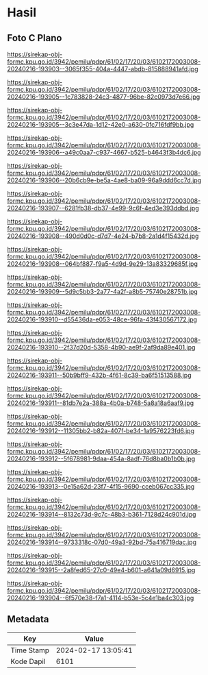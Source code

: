 # Hasil

## Foto C Plano

https://sirekap-obj-formc.kpu.go.id/3942/pemilu/pdpr/61/02/17/20/03/6102172003008-20240216-193903--3065f355-404a-4447-abdb-815888941afd.jpg

https://sirekap-obj-formc.kpu.go.id/3942/pemilu/pdpr/61/02/17/20/03/6102172003008-20240216-193905--1c783828-24c3-4877-96be-82c0973d7e66.jpg

https://sirekap-obj-formc.kpu.go.id/3942/pemilu/pdpr/61/02/17/20/03/6102172003008-20240216-193905--3c3e47da-1d12-42e0-a630-0fc716fdf9bb.jpg

https://sirekap-obj-formc.kpu.go.id/3942/pemilu/pdpr/61/02/17/20/03/6102172003008-20240216-193906--a49c0aa7-c937-4667-b525-b4643f3b4dc6.jpg

https://sirekap-obj-formc.kpu.go.id/3942/pemilu/pdpr/61/02/17/20/03/6102172003008-20240216-193906--20b6cb9e-be5a-4ae8-ba09-96a9ddd6cc7d.jpg

https://sirekap-obj-formc.kpu.go.id/3942/pemilu/pdpr/61/02/17/20/03/6102172003008-20240216-193907--6281fb38-db37-4e99-9c6f-4ed3e393ddbd.jpg

https://sirekap-obj-formc.kpu.go.id/3942/pemilu/pdpr/61/02/17/20/03/6102172003008-20240216-193908--490d0d0c-d7d7-4e24-b7b8-2a1d4f15432d.jpg

https://sirekap-obj-formc.kpu.go.id/3942/pemilu/pdpr/61/02/17/20/03/6102172003008-20240216-193908--064bf887-f9a5-4d9d-9e29-13a83329685f.jpg

https://sirekap-obj-formc.kpu.go.id/3942/pemilu/pdpr/61/02/17/20/03/6102172003008-20240216-193909--5d9c5bb3-2a77-4a2f-a8b5-75740e28751b.jpg

https://sirekap-obj-formc.kpu.go.id/3942/pemilu/pdpr/61/02/17/20/03/6102172003008-20240216-193910--d55436da-e053-48ce-96fa-43f430567172.jpg

https://sirekap-obj-formc.kpu.go.id/3942/pemilu/pdpr/61/02/17/20/03/6102172003008-20240216-193910--2f37d20d-5358-4b90-ae9f-2af9da89e401.jpg

https://sirekap-obj-formc.kpu.go.id/3942/pemilu/pdpr/61/02/17/20/03/6102172003008-20240216-193911--50b9bff9-432b-4f61-8c39-ba6f51513588.jpg

https://sirekap-obj-formc.kpu.go.id/3942/pemilu/pdpr/61/02/17/20/03/6102172003008-20240216-193911--81db7e2a-388a-4b0a-b748-5a8a18a6aaf9.jpg

https://sirekap-obj-formc.kpu.go.id/3942/pemilu/pdpr/61/02/17/20/03/6102172003008-20240216-193912--11305bb2-b82a-407f-be34-1a9576223fd6.jpg

https://sirekap-obj-formc.kpu.go.id/3942/pemilu/pdpr/61/02/17/20/03/6102172003008-20240216-193912--5f678981-9daa-454a-8adf-76d8ba0b1b0b.jpg

https://sirekap-obj-formc.kpu.go.id/3942/pemilu/pdpr/61/02/17/20/03/6102172003008-20240216-193913--0e15a62d-23f7-4f15-9690-cceb067cc335.jpg

https://sirekap-obj-formc.kpu.go.id/3942/pemilu/pdpr/61/02/17/20/03/6102172003008-20240216-193914--8132c73d-9c7c-48b3-b361-7128d24c901d.jpg

https://sirekap-obj-formc.kpu.go.id/3942/pemilu/pdpr/61/02/17/20/03/6102172003008-20240216-193914--9733318c-07d0-49a3-92bd-75a416719dac.jpg

https://sirekap-obj-formc.kpu.go.id/3942/pemilu/pdpr/61/02/17/20/03/6102172003008-20240216-193915--2a8fed65-27c0-49e4-b601-a641a09d6915.jpg

https://sirekap-obj-formc.kpu.go.id/3942/pemilu/pdpr/61/02/17/20/03/6102172003008-20240216-193904--6f570e38-f7a1-4114-b53e-5c4e1ba4c303.jpg


## Metadata

| Key        | Value               |
| ---------- | ------------------- |
| Time Stamp | 2024-02-17 13:05:41 |
| Kode Dapil | 6101                |



